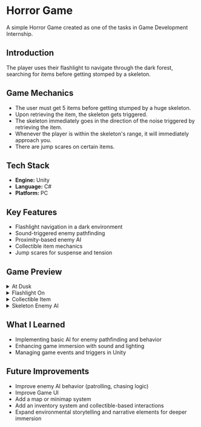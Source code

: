 # Horror Game
A simple Horror Game created as one of the tasks in Game Development Internship. 

## Introduction
The player uses their flashlight to navigate through the dark forest, searching for items before getting stomped by a skeleton.

## Game Mechanics
- The user must get 5 items before getting stumped by a huge skeleton.
- Upon retrieving the item, the skeleton gets triggered.
- The skeleton immediately goes in the direction of the noise triggered by retrieving the item.
- Whenever the player is within the skeleton's range, it will immediately approach you.
- There are jump scares on certain items.

## Tech Stack
- **Engine:** Unity 
- **Language:** C#
- **Platform:** PC

## Key Features
- Flashlight navigation in a dark environment
- Sound-triggered enemy pathfinding
- Proximity-based enemy AI
- Collectible item mechanics
- Jump scares for suspense and tension

## Game Preview
<details>
  <summary>At Dusk</summary>
  
  ![Game Start](https://github.com/user-attachments/assets/15a5d2fc-793f-4d3a-a4c2-457b7aa1c20b)
</details>
<details>
  <summary>Flashlight On</summary>

  ![View at Night](https://github.com/user-attachments/assets/c042d64d-ecc2-4c4b-bf35-cdb1240aecbb)
</details>
<details>
  <summary>Collectible Item</summary>

  ![Cube](https://github.com/user-attachments/assets/9f8951d2-00bb-4b91-882a-ff912e3f0ddf)
</details>
<details>
  <summary>Skeleton Enemy AI</summary>

  ![Skeleton AI](https://github.com/user-attachments/assets/44e48f8c-54c1-4f87-a790-6f6716eb2526)
</details>

## What I Learned
- Implementing basic AI for enemy pathfinding and behavior
- Enhancing game immersion with sound and lighting
- Managing game events and triggers in Unity

## Future Improvements
- Improve enemy AI behavior (patrolling, chasing logic)
- Improve Game UI
- Add a map or minimap system
- Add an inventory system and collectible-based interactions
- Expand environmental storytelling and narrative elements for deeper immersion
